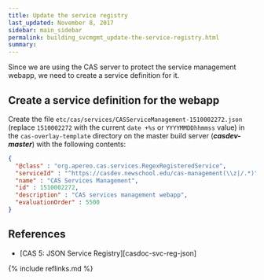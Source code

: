 ```yaml
---
title: Update the service registry
last_updated: November 8, 2017
sidebar: main_sidebar
permalink: building_svcmgmt_update-the-service-registry.html
summary:
---
```


Since we are using the CAS server to protect the service management webapp, we need to create a service definition for it.

## Create a service definition for the webapp

Create the file `etc/cas/services/CASServiceManagement-1510002272.json` (replace `1510002272` with the current `date +%s` or `YYYYMMDDhhmmss` value) in the `cas-overlay-template` directory on the master build server (***casdev-master***) with the following contents:

```json
{
  "@class" : "org.apereo.cas.services.RegexRegisteredService",
  "serviceId" : "^https://casdev.newschool.edu/cas-management(\\z|/.*)",
  "name" : "CAS Services Management",
  "id" : 1510002272,
  "description" : "CAS services management webapp",
  "evaluationOrder" : 5500
}
```

## References

* [CAS 5: JSON Service Registry][casdoc-svc-reg-json]

{% include reflinks.md %}
